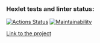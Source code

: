 ### Hexlet tests and linter status:
[![Actions Status](https://github.com/daevv/frontend-project-11/workflows/hexlet-check/badge.svg)](https://github.com/daevv/frontend-project-11/actions)
[![Maintainability](https://api.codeclimate.com/v1/badges/4a18e42ff4d381568d4e/maintainability)](https://codeclimate.com/github/daevv/frontend-project-11/maintainability)

[Link to the project](https://frontend-project-11-daevv.vercel.app)



